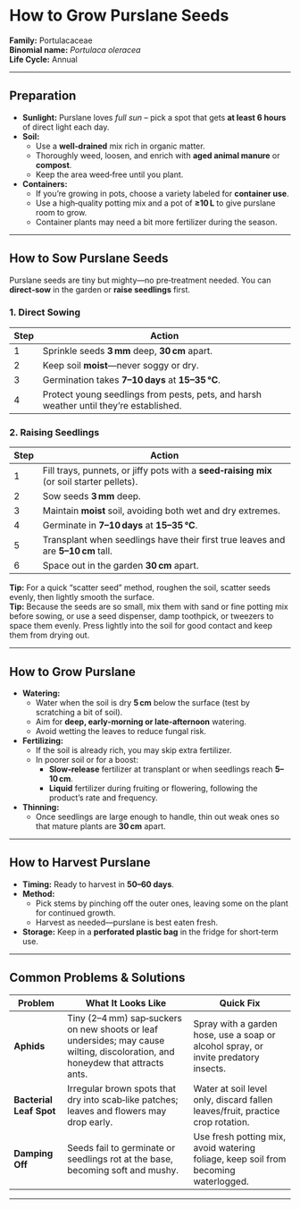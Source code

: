 # How to Grow Purslane Seeds

**Family:** Portulacaceae  
**Binomial name:** _Portulaca oleracea_  
**Life Cycle:** Annual  

---

## Preparation

- **Sunlight:** Purslane loves *full sun* – pick a spot that gets **at least 6 hours** of direct light each day.  
- **Soil:**  
  - Use a **well‑drained** mix rich in organic matter.  
  - Thoroughly weed, loosen, and enrich with **aged animal manure** or **compost**.  
  - Keep the area weed‑free until you plant.  
- **Containers:**  
  - If you’re growing in pots, choose a variety labeled for **container use**.  
  - Use a high‑quality potting mix and a pot of **≥10 L** to give purslane room to grow.  
  - Container plants may need a bit more fertilizer during the season.

---

## How to Sow Purslane Seeds

Purslane seeds are tiny but mighty—no pre‑treatment needed. You can **direct‑sow** in the garden or **raise seedlings** first.

### 1. Direct Sowing

| Step | Action |
|------|--------|
| 1 | Sprinkle seeds **3 mm** deep, **30 cm** apart. |
| 2 | Keep soil **moist**—never soggy or dry. |
| 3 | Germination takes **7–10 days** at **15–35 °C**. |
| 4 | Protect young seedlings from pests, pets, and harsh weather until they’re established. |

### 2. Raising Seedlings

| Step | Action |
|------|--------|
| 1 | Fill trays, punnets, or jiffy pots with a **seed‑raising mix** (or soil starter pellets). |
| 2 | Sow seeds **3 mm** deep. |
| 3 | Maintain **moist** soil, avoiding both wet and dry extremes. |
| 4 | Germinate in **7–10 days** at **15–35 °C**. |
| 5 | Transplant when seedlings have their first true leaves and are **5–10 cm** tall. |
| 6 | Space out in the garden **30 cm** apart. |

**Tip:** For a quick “scatter seed” method, roughen the soil, scatter seeds evenly, then lightly smooth the surface.  
**Tip:** Because the seeds are so small, mix them with sand or fine potting mix before sowing, or use a seed dispenser, damp toothpick, or tweezers to space them evenly. Press lightly into the soil for good contact and keep them from drying out.

---

## How to Grow Purslane

- **Watering:**  
  - Water when the soil is dry **5 cm** below the surface (test by scratching a bit of soil).  
  - Aim for **deep, early‑morning or late‑afternoon** watering.  
  - Avoid wetting the leaves to reduce fungal risk.  
- **Fertilizing:**  
  - If the soil is already rich, you may skip extra fertilizer.  
  - In poorer soil or for a boost:  
    - **Slow‑release** fertilizer at transplant or when seedlings reach **5–10 cm**.  
    - **Liquid** fertilizer during fruiting or flowering, following the product’s rate and frequency.  
- **Thinning:**  
  - Once seedlings are large enough to handle, thin out weak ones so that mature plants are **30 cm** apart.

---

## How to Harvest Purslane

- **Timing:** Ready to harvest in **50–60 days**.  
- **Method:**  
  - Pick stems by pinching off the outer ones, leaving some on the plant for continued growth.  
  - Harvest as needed—purslane is best eaten fresh.  
- **Storage:** Keep in a **perforated plastic bag** in the fridge for short‑term use.

---

## Common Problems & Solutions

| Problem | What It Looks Like | Quick Fix |
|---------|--------------------|-----------|
| **Aphids** | Tiny (2–4 mm) sap‑suckers on new shoots or leaf undersides; may cause wilting, discoloration, and honeydew that attracts ants. | Spray with a garden hose, use a soap or alcohol spray, or invite predatory insects. |
| **Bacterial Leaf Spot** | Irregular brown spots that dry into scab‑like patches; leaves and flowers may drop early. | Water at soil level only, discard fallen leaves/fruit, practice crop rotation. |
| **Damping Off** | Seeds fail to germinate or seedlings rot at the base, becoming soft and mushy. | Use fresh potting mix, avoid watering foliage, keep soil from becoming waterlogged. |

---